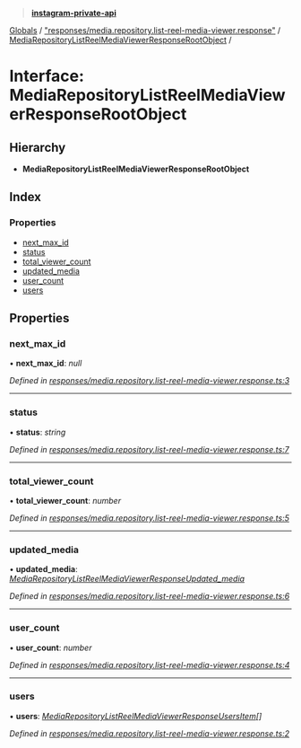 > **[instagram-private-api](../README.md)**

[Globals](../globals.md) / ["responses/media.repository.list-reel-media-viewer.response"](../modules/_responses_media_repository_list_reel_media_viewer_response_.md) / [MediaRepositoryListReelMediaViewerResponseRootObject](_responses_media_repository_list_reel_media_viewer_response_.mediarepositorylistreelmediaviewerresponserootobject.md) /

# Interface: MediaRepositoryListReelMediaViewerResponseRootObject

## Hierarchy

* **MediaRepositoryListReelMediaViewerResponseRootObject**

## Index

### Properties

* [next_max_id](_responses_media_repository_list_reel_media_viewer_response_.mediarepositorylistreelmediaviewerresponserootobject.md#next_max_id)
* [status](_responses_media_repository_list_reel_media_viewer_response_.mediarepositorylistreelmediaviewerresponserootobject.md#status)
* [total_viewer_count](_responses_media_repository_list_reel_media_viewer_response_.mediarepositorylistreelmediaviewerresponserootobject.md#total_viewer_count)
* [updated_media](_responses_media_repository_list_reel_media_viewer_response_.mediarepositorylistreelmediaviewerresponserootobject.md#updated_media)
* [user_count](_responses_media_repository_list_reel_media_viewer_response_.mediarepositorylistreelmediaviewerresponserootobject.md#user_count)
* [users](_responses_media_repository_list_reel_media_viewer_response_.mediarepositorylistreelmediaviewerresponserootobject.md#users)

## Properties

###  next_max_id

• **next_max_id**: *null*

*Defined in [responses/media.repository.list-reel-media-viewer.response.ts:3](https://github.com/Nerixyz/instagram-private-api/blob/e5037ee/src/responses/media.repository.list-reel-media-viewer.response.ts#L3)*

___

###  status

• **status**: *string*

*Defined in [responses/media.repository.list-reel-media-viewer.response.ts:7](https://github.com/Nerixyz/instagram-private-api/blob/e5037ee/src/responses/media.repository.list-reel-media-viewer.response.ts#L7)*

___

###  total_viewer_count

• **total_viewer_count**: *number*

*Defined in [responses/media.repository.list-reel-media-viewer.response.ts:5](https://github.com/Nerixyz/instagram-private-api/blob/e5037ee/src/responses/media.repository.list-reel-media-viewer.response.ts#L5)*

___

###  updated_media

• **updated_media**: *[MediaRepositoryListReelMediaViewerResponseUpdated_media](_responses_media_repository_list_reel_media_viewer_response_.mediarepositorylistreelmediaviewerresponseupdated_media.md)*

*Defined in [responses/media.repository.list-reel-media-viewer.response.ts:6](https://github.com/Nerixyz/instagram-private-api/blob/e5037ee/src/responses/media.repository.list-reel-media-viewer.response.ts#L6)*

___

###  user_count

• **user_count**: *number*

*Defined in [responses/media.repository.list-reel-media-viewer.response.ts:4](https://github.com/Nerixyz/instagram-private-api/blob/e5037ee/src/responses/media.repository.list-reel-media-viewer.response.ts#L4)*

___

###  users

• **users**: *[MediaRepositoryListReelMediaViewerResponseUsersItem](_responses_media_repository_list_reel_media_viewer_response_.mediarepositorylistreelmediaviewerresponseusersitem.md)[]*

*Defined in [responses/media.repository.list-reel-media-viewer.response.ts:2](https://github.com/Nerixyz/instagram-private-api/blob/e5037ee/src/responses/media.repository.list-reel-media-viewer.response.ts#L2)*